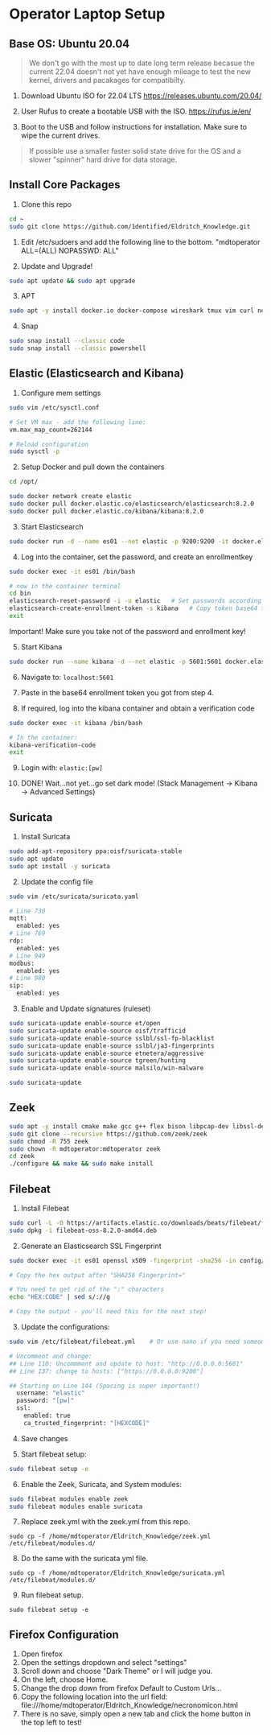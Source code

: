 # Operator Laptop Setup

## Base OS: Ubuntu 20.04

> We don't go with the most up to date long term release becasue the current 22.04 doesn't not yet have enough mileage to test the new kernel, drivers and pacakages for compatibilty.

1. Download Ubuntu ISO for 22.04 LTS
https://releases.ubuntu.com/20.04/

2. User Rufus to create a bootable USB with the ISO.
https://rufus.ie/en/

3. Boot to the USB and follow instructions for installation. Make sure to wipe the current drives.
> If possible use a smaller faster solid state drive for the OS and a slower "spinner" hard drive for data storage.

## Install Core Packages

1. Clone this repo
```bash
cd ~
sudo git clone https://github.com/1dentified/Eldritch_Knowledge.git
```
1. Edit /etc/sudoers and add the following line to the bottom. "mdtoperator ALL=(ALL) NOPASSWD: ALL"

2. Update and Upgrade!
```bash
sudo apt update && sudo apt upgrade
```

3. APT
```bash
sudo apt -y install docker.io docker-compose wireshark tmux vim curl net-tools python3-pip jq
```

4. Snap
```bash
sudo snap install --classic code
sudo snap install --classic powershell
```


## Elastic (Elasticsearch and Kibana)

1. Configure mem settings
```bash
sudo vim /etc/sysctl.conf

# Set VM max - add the following line:
vm.max_map_count=262144

# Reload configuration
sudo sysctl -p
```

2. Setup Docker and pull down the containers
```bash
cd /opt/

sudo docker network create elastic
sudo docker pull docker.elastic.co/elasticsearch/elasticsearch:8.2.0
sudo docker pull docker.elastic.co/kibana/kibana:8.2.0
```

3. Start Elasticsearch
```bash
sudo docker run -d --name es01 --net elastic -p 9200:9200 -it docker.elastic.co/elasticsearch/elasticsearch:8.2.0
```

4. Log into the container, set the password, and create an enrollmentkey
```bash
sudo docker exec -it es01 /bin/bash

# now in the container terminal
cd bin
elasticsearch-reset-password -i -u elastic   # Set passwords according to local requirements
elasticsearch-create-enrollment-token -s kibana   # Copy token base64 text and save it for kibana enrollement
exit
```

Important! Make sure you take not of the password and enrollment key!

5. Start Kibana
```bash
sudo docker run --name kibana -d --net elastic -p 5601:5601 docker.elastic.co/kibana/kibana:8.2.0
```

6. Navigate to: `localhost:5601`

7. Paste in the base64 enrollment token you got from step 4.

8. If required, log into the kibana container and obtain a verification code
```bash
sudo docker exec -it kibana /bin/bash

# In the container:
kibana-verification-code
exit
```

9. Login with: `elastic:[pw]`

10. DONE! Wait...not yet...go set dark mode! (Stack Management -> Kibana -> Advanced Settings)


## Suricata
1. Install Suricata
```bash
sudo add-apt-repository ppa:oisf/suricata-stable
sudo apt update
sudo apt install -y suricata
```

2. Update the config file
```bash
sudo vim /etc/suricata/suricata.yaml

# Line 730
mqtt:
  enabled: yes  
# Line 769
rdp:
  enabled: yes
# Line 949
modbus:
  enabled: yes
# Line 980
sip:
  enabled: yes
```

3. Enable and Update signatures (ruleset)
```bash
sudo suricata-update enable-source et/open
sudo suricata-update enable-source oisf/trafficid
sudo suricata-update enable-source sslbl/ssl-fp-blacklist
sudo suricata-update enable-source sslbl/ja3-fingerprints
sudo suricata-update enable-source etnetera/aggressive
sudo suricata-update enable-source tgreen/hunting
sudo suricata-update enable-source malsilo/win-malware

sudo suricata-update
```


## Zeek
```bash
sudo apt -y install cmake make gcc g++ flex bison libpcap-dev libssl-dev python3 python3-dev swig zlib1g-dev
sudo git clone --recursive https://github.com/zeek/zeek
sudo chmod -R 755 zeek
sudo chown -R mdtoperator:mdtoperator zeek
cd zeek
./configure && make && sudo make install
```

## Filebeat
1. Install Filebeat
```bash
sudo curl -L -O https://artifacts.elastic.co/downloads/beats/filebeat/filebeat-8.2.0-amd64.deb
sudo dpkg -i filebeat-oss-8.2.0-amd64.deb
```

2. Generate an Elasticsearch SSL Fingerprint
```bash
sudo docker exec -it es01 openssl x509 -fingerprint -sha256 -in config/certs/http_ca.crt

# Copy the hex output after "SHA256 Fingerprint="

# You need to get rid of the ":" characters
echo "HEX:CODE" | sed s/://g

# Copy the output - you'll need this for the next step!
```

3. Update the configurations:
```bash
sudo vim /etc/filebeat/filebeat.yml    # Or use nano if you need someone to hold your hand!

# Uncomment and change:
## Line 110: Uncommment and update to host: "http://0.0.0.0:5601"
## Line 137: change to hosts: ["https://0.0.0.0:9200"]

## Starting on Line 144 (Spacing is super important!)
  username: "elastic"
  password: "[pw]"
  ssl:
    enabled: true
    ca_trusted_fingerprint: "[HEXCODE]"
```

4. Save changes
  
5. Start filebeat setup:
```bash
sudo filebeat setup -e
```

6. Enable the Zeek, Suricata, and System modules:
```bash
sudo filebeat modules enable zeek 
sudo filebeat modules enable suricata
```

7. Replace zeek.yml with the zeek.yml from this repo.
```
sudo cp -f /home/mdtoperator/Eldritch_Knowledge/zeek.yml /etc/filebeat/modules.d/
```

8. Do the same with the suricata yml file.
```
sudo cp -f /home/mdtoperator/Eldritch_Knowledge/suricata.yml /etc/filebeat/modules.d/
```

9. Run filebeat setup.
```
sudo filebeat setup -e
```


## Firefox Configuration
1. Open firefox
2. Open the settings dropdown and select "settings"
3. Scroll down and choose "Dark Theme" or I will judge you.
4. On the left, choose Home.
5. Change the drop down from firefox Default to Custom Urls...
6. Copy the following location into the url field: file:///home/mdtoperator/Eldritch_Knowledge/necronomicon.html
7. There is no save, simply open a new tab and click the home button in the top left to test!
